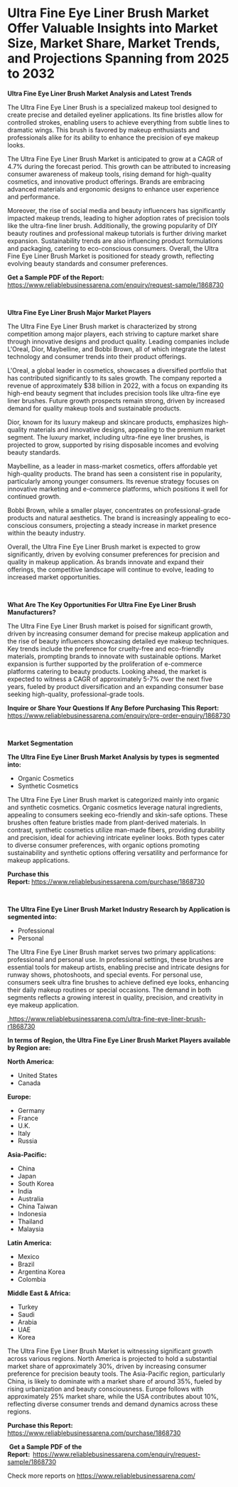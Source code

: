 <p><h1>Ultra Fine Eye Liner Brush Market Offer Valuable Insights into Market Size, Market Share, Market Trends, and Projections Spanning from 2025 to 2032</h1></p><p><strong>Ultra Fine Eye Liner Brush Market Analysis and Latest Trends</strong></p>
<p><p>The Ultra Fine Eye Liner Brush is a specialized makeup tool designed to create precise and detailed eyeliner applications. Its fine bristles allow for controlled strokes, enabling users to achieve everything from subtle lines to dramatic wings. This brush is favored by makeup enthusiasts and professionals alike for its ability to enhance the precision of eye makeup looks.</p><p>The Ultra Fine Eye Liner Brush Market is anticipated to grow at a CAGR of 4.7% during the forecast period. This growth can be attributed to increasing consumer awareness of makeup tools, rising demand for high-quality cosmetics, and innovative product offerings. Brands are embracing advanced materials and ergonomic designs to enhance user experience and performance. </p><p>Moreover, the rise of social media and beauty influencers has significantly impacted makeup trends, leading to higher adoption rates of precision tools like the ultra-fine liner brush. Additionally, the growing popularity of DIY beauty routines and professional makeup tutorials is further driving market expansion. Sustainability trends are also influencing product formulations and packaging, catering to eco-conscious consumers. Overall, the Ultra Fine Eye Liner Brush Market is positioned for steady growth, reflecting evolving beauty standards and consumer preferences.</p></p>
<p><strong>Get a Sample PDF of the Report:&nbsp;</strong> <a href="https://www.reliablebusinessarena.com/enquiry/request-sample/1868730?utm_campaign=2112&utm_medium=2&utm_source=Github&utm_content=ia&utm_term=05022025&utm_id=ultra-fine-eye-liner-brush">https://www.reliablebusinessarena.com/enquiry/request-sample/1868730</a></p>
<p>&nbsp;</p>
<p><strong>Ultra Fine Eye Liner Brush Major Market Players</strong></p>
<p><p>The Ultra Fine Eye Liner Brush market is characterized by strong competition among major players, each striving to capture market share through innovative designs and product quality. Leading companies include L'Oreal, Dior, Maybelline, and Bobbi Brown, all of which integrate the latest technology and consumer trends into their product offerings. </p><p>L'Oreal, a global leader in cosmetics, showcases a diversified portfolio that has contributed significantly to its sales growth. The company reported a revenue of approximately $38 billion in 2022, with a focus on expanding its high-end beauty segment that includes precision tools like ultra-fine eye liner brushes. Future growth prospects remain strong, driven by increased demand for quality makeup tools and sustainable products.</p><p>Dior, known for its luxury makeup and skincare products, emphasizes high-quality materials and innovative designs, appealing to the premium market segment. The luxury market, including ultra-fine eye liner brushes, is projected to grow, supported by rising disposable incomes and evolving beauty standards.</p><p>Maybelline, as a leader in mass-market cosmetics, offers affordable yet high-quality products. The brand has seen a consistent rise in popularity, particularly among younger consumers. Its revenue strategy focuses on innovative marketing and e-commerce platforms, which positions it well for continued growth.</p><p>Bobbi Brown, while a smaller player, concentrates on professional-grade products and natural aesthetics. The brand is increasingly appealing to eco-conscious consumers, projecting a steady increase in market presence within the beauty industry.</p><p>Overall, the Ultra Fine Eye Liner Brush market is expected to grow significantly, driven by evolving consumer preferences for precision and quality in makeup application. As brands innovate and expand their offerings, the competitive landscape will continue to evolve, leading to increased market opportunities.</p></p>
<p>&nbsp;</p>
<p><strong>What Are The Key Opportunities For Ultra Fine Eye Liner Brush Manufacturers?</strong></p>
<p><p>The Ultra Fine Eye Liner Brush market is poised for significant growth, driven by increasing consumer demand for precise makeup application and the rise of beauty influencers showcasing detailed eye makeup techniques. Key trends include the preference for cruelty-free and eco-friendly materials, prompting brands to innovate with sustainable options. Market expansion is further supported by the proliferation of e-commerce platforms catering to beauty products. Looking ahead, the market is expected to witness a CAGR of approximately 5-7% over the next five years, fueled by product diversification and an expanding consumer base seeking high-quality, professional-grade tools.</p></p>
<p><strong>Inquire or Share Your Questions If Any Before Purchasing This Report:</strong> <a href="https://www.reliablebusinessarena.com/enquiry/pre-order-enquiry/1868730?utm_campaign=2112&utm_medium=2&utm_source=Github&utm_content=ia&utm_term=05022025&utm_id=ultra-fine-eye-liner-brush">https://www.reliablebusinessarena.com/enquiry/pre-order-enquiry/1868730</a></p>
<p>&nbsp;</p>
<p><strong>Market Segmentation</strong></p>
<p><strong>The Ultra Fine Eye Liner Brush Market Analysis by types is segmented into:</strong></p>
<p><ul><li>Organic Cosmetics</li><li>Synthetic Cosmetics</li></ul></p>
<p><p>The Ultra Fine Eye Liner Brush market is categorized mainly into organic and synthetic cosmetics. Organic cosmetics leverage natural ingredients, appealing to consumers seeking eco-friendly and skin-safe options. These brushes often feature bristles made from plant-derived materials. In contrast, synthetic cosmetics utilize man-made fibers, providing durability and precision, ideal for achieving intricate eyeliner looks. Both types cater to diverse consumer preferences, with organic options promoting sustainability and synthetic options offering versatility and performance for makeup applications.</p></p>
<p><strong>Purchase this Report:&nbsp;</strong><a href="https://www.reliablebusinessarena.com/purchase/1868730?utm_campaign=2112&utm_medium=2&utm_source=Github&utm_content=ia&utm_term=05022025&utm_id=ultra-fine-eye-liner-brush">https://www.reliablebusinessarena.com/purchase/1868730</a></p>
<p>&nbsp;</p>
<p><strong>The Ultra Fine Eye Liner Brush Market Industry Research by Application is segmented into:</strong></p>
<p><ul><li>Professional</li><li>Personal</li></ul></p>
<p><p>The Ultra Fine Eye Liner Brush market serves two primary applications: professional and personal use. In professional settings, these brushes are essential tools for makeup artists, enabling precise and intricate designs for runway shows, photoshoots, and special events. For personal use, consumers seek ultra fine brushes to achieve defined eye looks, enhancing their daily makeup routines or special occasions. The demand in both segments reflects a growing interest in quality, precision, and creativity in eye makeup application.</p></p>
<p><a href="https://www.reliablebusinessarena.com/ultra-fine-eye-liner-brush-r1868730?utm_campaign=2112&utm_medium=2&utm_source=Github&utm_content=ia&utm_term=05022025&utm_id=ultra-fine-eye-liner-brush">&nbsp;https://www.reliablebusinessarena.com/ultra-fine-eye-liner-brush-r1868730</a></p>
<p><strong>In terms of Region, the Ultra Fine Eye Liner Brush Market Players available by Region are:</strong></p>
<p>
    <p> <strong> North America: </strong>
        <ul>
            <li>United States</li>
            <li>Canada</li>
        </ul>
        </p> 
    <p> <strong> Europe: </strong>
        <ul>
            <li>Germany</li>
            <li>France</li>
            <li>U.K.</li>
            <li>Italy</li>
            <li>Russia</li>
        </ul>
        </p> 
    <p> <strong> Asia-Pacific: </strong>
        <ul>
            <li>China</li>
            <li>Japan</li>
            <li>South Korea</li>
            <li>India</li>
            <li>Australia</li>
            <li>China Taiwan</li>
            <li>Indonesia</li>
            <li>Thailand</li>
            <li>Malaysia</li>
        </ul>
        </p> 
    <p> <strong> Latin America: </strong>
        <ul>
            <li>Mexico</li>
            <li>Brazil</li>
            <li>Argentina Korea</li>
            <li>Colombia</li>
        </ul>
        </p> 
    <p> <strong> Middle East & Africa: </strong>
        <ul>
            <li>Turkey</li>
            <li>Saudi</li>
            <li>Arabia</li>
            <li>UAE</li>
            <li>Korea</li>
        </ul>
    </p>
    </p>
<p><p>The Ultra Fine Eye Liner Brush Market is witnessing significant growth across various regions. North America is projected to hold a substantial market share of approximately 30%, driven by increasing consumer preference for precision beauty tools. The Asia-Pacific region, particularly China, is likely to dominate with a market share of around 35%, fueled by rising urbanization and beauty consciousness. Europe follows with approximately 25% market share, while the USA contributes about 10%, reflecting diverse consumer trends and demand dynamics across these regions.</p></p>
<p><strong>Purchase this Report: </strong><a href="https://www.reliablebusinessarena.com/purchase/1868730?utm_campaign=2112&utm_medium=2&utm_source=Github&utm_content=ia&utm_term=05022025&utm_id=ultra-fine-eye-liner-brush">https://www.reliablebusinessarena.com/purchase/1868730</a></p>
<p>&nbsp;<strong>Get a Sample PDF of the Report:&nbsp;&nbsp;</strong><a href="https://www.reliablebusinessarena.com/enquiry/request-sample/1868730?utm_campaign=2112&utm_medium=2&utm_source=Github&utm_content=ia&utm_term=05022025&utm_id=ultra-fine-eye-liner-brush">https://www.reliablebusinessarena.com/enquiry/request-sample/1868730</a></p>
<p><strong></strong></p>
<p>Check more reports on <a href="https://www.reliablebusinessarena.com/?utm_campaign=2112&utm_medium=2&utm_source=Github&utm_content=ia&utm_term=05022025&utm_id=ultra-fine-eye-liner-brush">https://www.reliablebusinessarena.com/</a></p>